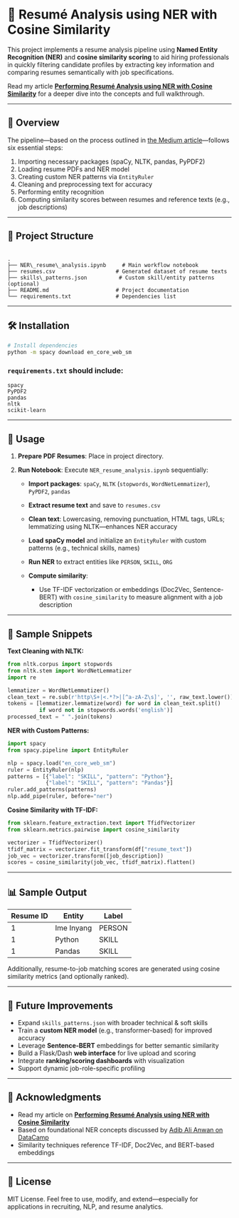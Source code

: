 # 📄 Resumé Analysis using NER with Cosine Similarity

This project implements a resume analysis pipeline using **Named Entity Recognition (NER)** and **cosine similarity scoring** to aid hiring professionals in quickly filtering candidate profiles by extracting key information and comparing resumes semantically with job specifications.

Read my article [**Performing Resumé Analysis using NER with Cosine Similarity**](https://medium.com/pythons-gurus/performing-resum%C3%A9-analysis-using-ner-with-cosine-similarity-8eb99879cda4) for a deeper dive into the concepts and full walkthrough.

---

## 🚀 Overview

The pipeline—based on the process outlined in [the Medium article](https://medium.com/pythons-gurus/performing-resum%C3%A9-analysis-using-ner-with-cosine-similarity-8eb99879cda4)—follows six essential steps:  
1. Importing necessary packages (spaCy, NLTK, pandas, PyPDF2)  
2. Loading resume PDFs and NER model  
3. Creating custom NER patterns via `EntityRuler`  
4. Cleaning and preprocessing text for accuracy  
5. Performing entity recognition  
6. Computing similarity scores between resumes and reference texts (e.g., job descriptions)

---

## 📂 Project Structure

```

.
├── NER\_resume\_analysis.ipynb     # Main workflow notebook
├── resumes.csv                   # Generated dataset of resume texts
├── skills\_patterns.json          # Custom skill/entity patterns (optional)
├── README.md                     # Project documentation
└── requirements.txt              # Dependencies list

````

---

## 🛠️ Installation

```bash
# Install dependencies
python -m spacy download en_core_web_sm
````

### `requirements.txt` should include:

```
spacy
PyPDF2
pandas
nltk
scikit-learn
```

---

## 📖 Usage

1. **Prepare PDF Resumes**: Place in project directory.
2. **Run Notebook**: Execute `NER_resume_analysis.ipynb` sequentially:

   * **Import packages**: `spaCy`, `NLTK` (`stopwords`, `WordNetLemmatizer`), `PyPDF2`, `pandas`
   * **Extract resume text** and save to `resumes.csv`
   * **Clean text**: Lowercasing, removing punctuation, HTML tags, URLs; lemmatizing using NLTK—enhances NER accuracy
   * **Load spaCy model** and initialize an `EntityRuler` with custom patterns (e.g., technical skills, names)
   * **Run NER** to extract entities like `PERSON`, `SKILL`, `ORG`
   * **Compute similarity**:

     * Use TF-IDF vectorization or embeddings (Doc2Vec, Sentence-BERT) with `cosine_similarity` to measure alignment with a job description

---

## 🧾 Sample Snippets

**Text Cleaning with NLTK:**

```python
from nltk.corpus import stopwords
from nltk.stem import WordNetLemmatizer
import re

lemmatizer = WordNetLemmatizer()
clean_text = re.sub(r'http\S+|<.*?>|[^a-zA-Z\s]', '', raw_text.lower())
tokens = [lemmatizer.lemmatize(word) for word in clean_text.split() 
          if word not in stopwords.words('english')]
processed_text = " ".join(tokens)
```

**NER with Custom Patterns:**

```python
import spacy
from spacy.pipeline import EntityRuler

nlp = spacy.load("en_core_web_sm")
ruler = EntityRuler(nlp)
patterns = [{"label": "SKILL", "pattern": "Python"},
            {"label": "SKILL", "pattern": "Pandas"}]
ruler.add_patterns(patterns)
nlp.add_pipe(ruler, before="ner")
```

**Cosine Similarity with TF-IDF:**

```python
from sklearn.feature_extraction.text import TfidfVectorizer
from sklearn.metrics.pairwise import cosine_similarity

vectorizer = TfidfVectorizer()
tfidf_matrix = vectorizer.fit_transform(df["resume_text"])
job_vec = vectorizer.transform([job_description])
scores = cosine_similarity(job_vec, tfidf_matrix).flatten()
```

---

## 📊 Sample Output

| Resume ID | Entity     | Label  |
| --------- | ---------- | ------ |
| 1         | Ime Inyang | PERSON |
| 1         | Python     | SKILL  |
| 1         | Pandas     | SKILL  |

Additionally, resume-to-job matching scores are generated using cosine similarity metrics (and optionally ranked).

---

## 🔮 Future Improvements

* Expand `skills_patterns.json` with broader technical & soft skills
* Train a **custom NER model** (e.g., transformer-based) for improved accuracy
* Leverage **Sentence-BERT** embeddings for better semantic similarity
* Build a Flask/Dash **web interface** for live upload and scoring
* Integrate **ranking/scoring dashboards** with visualization
* Support dynamic job-role-specific profiling

---

## 🙌 Acknowledgments

* Read my article on [**Performing Resumé Analysis using NER with Cosine Similarity**](https://medium.com/pythons-gurus/performing-resum%C3%A9-analysis-using-ner-with-cosine-similarity-8eb99879cda4)
* Based on foundational NER concepts discussed by [Adib Ali Anwan on DataCamp](https://www.datacamp.com/blog/what-is-named-entity-recognition-ner)
* Similarity techniques reference TF-IDF, Doc2Vec, and BERT-based embeddings

---

## 📜 License

MIT License. Feel free to use, modify, and extend—especially for applications in recruiting, NLP, and resume analytics.
